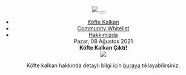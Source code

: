 
<body>
    <header>
        <nav class="navbar navbar-expand-sm navbar-toggleable-sm navbar-light bg-white border-bottom box-shadow mb-3">
            <div class="container">
                <a class="navbar-brand" href="/"><img class="img-fluid" src="/images/Logo.jpg" /></a>
                <button class="navbar-toggler" type="button" data-toggle="collapse" data-target=".navbar-collapse" aria-controls="navbarSupportedContent"
                        aria-expanded="false" aria-label="Toggle navigation">
                    <span class="navbar-toggler-icon"></span>
                </button>
                <div class="navbar-collapse collapse d-sm-inline-flex justify-content-between">
                    <ul class="navbar-nav flex-grow-1">
                        <li class="nav-item">
                            <a class="nav-link text-dark" href="/KofteKalkan">Köfte Kalkan</a>
                        </li>
                        <li class="nav-item">
                            <a class="nav-link text-dark" href="/CommunityWhitelist/TR.pdf" target="_blank">Community Whitelist</a>
                        </li>
                        <li class="nav-item">
                            <a class="nav-link text-dark" href="/Home/AboutUs">Hakkımızda</a>
                        </li>



            

<div class="container-fluid post">
    <div class="row">
        <div class="col-sm-8 postDetail">
            <div class="mt-3 text-secondary">Pazar, 08 A&#x11F;ustos 2021</div>
            <div class="mt-1 text-primary"><b>K&#xF6;fte Kalkan &#xC7;&#x131;kt&#x131;!</b></div>
            <div class="mt-3">
                <img class="img-fluid" src="https://rastgelereyiz.com/uploads/games/k&#xF6;fte kalkan thumbnail_436b96ff-19ca-4c7e-aca5-cf42f26108fe.png" />
            </div>
            <div class="mt-3"><p>Köfte kalkan hakkında detaylı bilgi için&nbsp;<a href="https://rastgelereyiz.com/KofteKalkan" target="_blank">buraya</a>&nbsp;tıklayabilirsiniz.</p></div>

                
